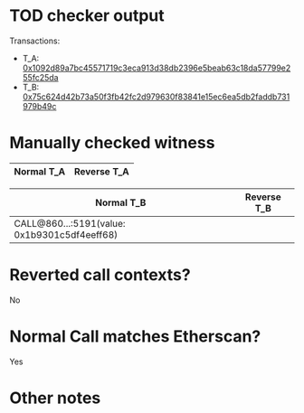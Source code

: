 # TOD checker output

Transactions:
- T_A: [0x1092d89a7bc45571719c3eca913d38db2396e5beab63c18da57799e255fc25da](https://etherscan.io/tx/0x1092d89a7bc45571719c3eca913d38db2396e5beab63c18da57799e255fc25da)
- T_B: [0x75c624d42b73a50f3fb42fc2d979630f83841e15ec6ea5db2faddb731979b49c](https://etherscan.io/tx/0x75c624d42b73a50f3fb42fc2d979630f83841e15ec6ea5db2faddb731979b49c)


# Manually checked witness


| Normal T_A    | Reverse T_A   |
|---------------|---------------|

| Normal T_B                                   | Reverse T_B |
|----------------------------------------------|-------------|
| CALL@860...:5191(value: 0x1b9301c5df4eeff68) |             |


# Reverted call contexts?

No

# Normal Call matches Etherscan?

Yes

# Other notes
